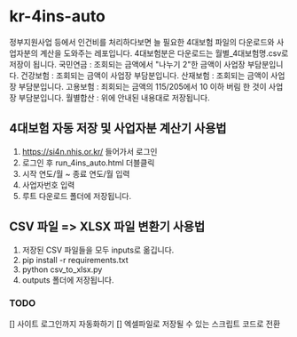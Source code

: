 # kr-4ins-auto

정부지원사업 등에서 인건비를 처리하다보면 늘 필요한 4대보험 파일의 다운로드와 사업자분의 계산을 도와주는 레포입니다.
4대보험분은 다운로드는 월별\_4대보험명.csv로 저장이 됩니다.
국민연금 : 조회되는 금액에서 "나누기 2"한 금액이 사업장 부담분입니다.
건강보험 : 조회되는 금액이 사업장 부담분입니다.
산재보험 : 조회되는 금액이 사업장 부담분입니다.
고용보험 : 죄회되는 금액의 115/205에서 10 이하 버림 한 것이 사업장 부담분입니다.
월별합산 : 위에 안내된 내용대로 저장됩니다.

## 4대보험 자동 저장 및 사업자분 계산기 사용법

1. https://si4n.nhis.or.kr/ 들어가서 로그인
2. 로그인 후 run_4ins_auto.html 더블클릭
3. 시작 연도/월 ~ 종료 연도/월 입력
4. 사업자번호 입력
5. 루트 다운로드 폴더에 저장됩니다.

## CSV 파일 => XLSX 파일 변환기 사용법

1. 저장된 CSV 파일들을 모두 inputs로 옮깁니다.
2. pip install -r requirements.txt
3. python csv_to_xlsx.py
4. outputs 폴더에 저장됩니다.

### TODO

[] 사이트 로그인까지 자동화하기
[] 엑셀파일로 저장될 수 있는 스크립트 코드로 전환
